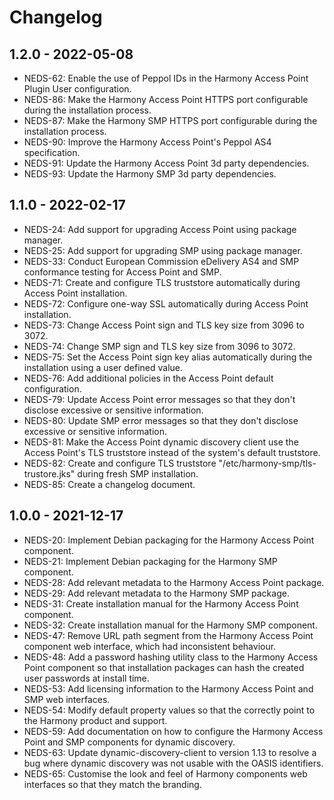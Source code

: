 # Changelog

## 1.2.0 - 2022-05-08

- NEDS-62: Enable the use of Peppol IDs in the Harmony Access Point Plugin User configuration.
- NEDS-86: Make the Harmony Access Point HTTPS port configurable during the installation process.
- NEDS-87: Make the Harmony SMP HTTPS port configurable during the installation process.
- NEDS-90: Improve the Harmony Access Point's Peppol AS4 specification.
- NEDS-91: Update the Harmony Access Point 3d party dependencies.
- NEDS-93: Update the Harmony SMP 3d party dependencies.

## 1.1.0 - 2022-02-17

- NEDS-24: Add support for upgrading Access Point using package manager.
- NEDS-25: Add support for upgrading SMP using package manager.
- NEDS-33: Conduct European Commission eDelivery AS4 and SMP conformance testing for Access Point and SMP.
- NEDS-71: Create and configure TLS truststore automatically during Access Point installation. 
- NEDS-72: Configure one-way SSL automatically during Access Point installation.
- NEDS-73: Change Access Point sign and TLS key size from 3096 to 3072. 
- NEDS-74: Change SMP sign and TLS key size from 3096 to 3072. 
- NEDS-75: Set the Access Point sign key alias automatically during the installation using a user defined value.
- NEDS-76: Add additional policies in the Access Point default configuration.
- NEDS-79: Update Access Point error messages so that they don't disclose excessive or sensitive information.
- NEDS-80: Update SMP error messages so that they don't disclose excessive or sensitive information.
- NEDS-81: Make the Access Point dynamic discovery client use the Access Point's TLS truststore instead of the system's default truststore.
- NEDS-82: Create and configure TLS truststore "/etc/harmony-smp/tls-trustore.jks" during fresh SMP installation.
- NEDS-85: Create a changelog document. 

## 1.0.0 - 2021-12-17

- NEDS-20: Implement Debian packaging for the Harmony Access Point component.
- NEDS-21: Implement Debian packaging for the Harmony SMP component.
- NEDS-28: Add relevant metadata to the Harmony Access Point package.
- NEDS-29: Add relevant metadata to the Harmony SMP package.
- NEDS-31: Create installation manual for the Harmony Access Point component.
- NEDS-32: Create installation manual for the Harmony SMP component.
- NEDS-47: Remove URL path segment from the Harmony Access Point component web interface, which had inconsistent behaviour.
- NEDS-48: Add a password hashing utility class to the Harmony Access Point component so that installation packages can hash the created user passwords at install time.
- NEDS-53: Add licensing information to the Harmony Access Point and SMP web interfaces.
- NEDS-54: Modify default property values so that the correctly point to the Harmony product and support.
- NEDS-59: Add documentation on how to configure the Harmony Access Point and SMP components for dynamic discovery.
- NEDS-63: Update dynamic-discovery-client to version 1.13 to resolve a bug where dynamic discovery was not usable with the OASIS identifiers.
- NEDS-65: Customise the look and feel of Harmony components web interfaces so that they match the branding.